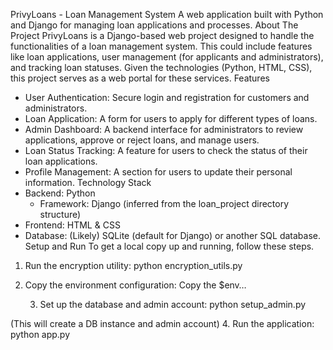 ﻿PrivyLoans - Loan Management System
A web application built with Python and Django for managing loan applications and processes.
About The Project
PrivyLoans is a Django-based web project designed to handle the functionalities of a loan management system. This could include features like loan applications, user management (for applicants and administrators), and tracking loan statuses.
Given the technologies (Python, HTML, CSS), this project serves as a web portal for these services.
Features
* User Authentication: Secure login and registration for customers and administrators.
* Loan Application: A form for users to apply for different types of loans.
* Admin Dashboard: A backend interface for administrators to review applications, approve or reject loans, and manage users.
* Loan Status Tracking: A feature for users to check the status of their loan applications.
* Profile Management: A section for users to update their personal information.
Technology Stack
* Backend: Python
   * Framework: Django (inferred from the loan_project directory structure)
* Frontend: HTML & CSS
* Database: (Likely) SQLite (default for Django) or another SQL database.
Setup and Run
To get a local copy up and running, follow these steps.
1. Run the encryption utility:
python encryption_utils.py

2. Copy the environment configuration:
Copy the $env…


   3. Set up the database and admin account:
python setup_admin.py

(This will create a DB instance and admin account)
   4. Run the application:
python app.py

